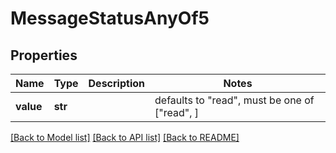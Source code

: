 # MessageStatusAnyOf5


## Properties
Name | Type | Description | Notes
------------ | ------------- | ------------- | -------------
**value** | **str** |  | defaults to "read",  must be one of ["read", ]

[[Back to Model list]](../README.md#documentation-for-models) [[Back to API list]](../README.md#documentation-for-api-endpoints) [[Back to README]](../README.md)


